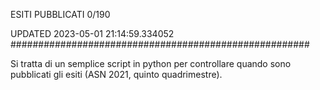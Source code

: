 ESITI PUBBLICATI 0/190 

UPDATED 2023-05-01 21:14:59.334052
######################################################

Si tratta di un semplice script in python per controllare quando sono pubblicati gli esiti (ASN 2021, quinto quadrimestre).


